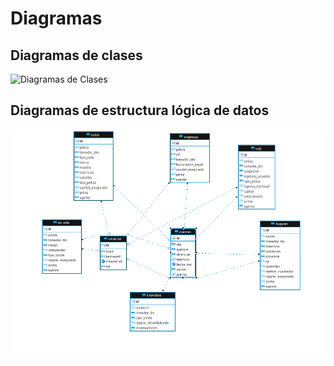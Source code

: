 # Diagramas

## Diagramas de clases

![Diagramas de Clases](/home/jcaspen/Escritorio/segurcastillo/guia/images/Diagrama.png)

## Diagramas de estructura lógica de datos

![Diagramas de estructura](guia/images/diagrama2.png)
